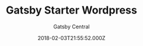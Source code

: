 ---
title: Gatsby Starter Wordpress
github: https://github.com/GatsbyCentral/gatsby-starter-wordpress
demo: https://gatsby-starter-wordpress.netlify.app/
author: Gatsby Central
ssg:
  - Gatsby
cms:
  - Wordpress
date: 2018-02-03T21:55:52.000Z
description: A GatsbyJS starter template that leverages the WordPress API, ACF and more
draft: true
publish_date: '2018-02-03T21:55:52Z'
update_date: '2021-04-02T10:22:52Z'
github_star: 395
github_fork: 139
---